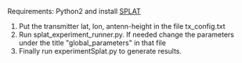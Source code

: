 Requirements: Python2 and install [SPLAT](https://www.qsl.net/kd2bd/splat.html)

1. Put the transmitter lat, lon, antenn-height in the file tx_config.txt
2. Run splat_experiment_runner.py. If needed change the parameters under the title "global_parameters" in that file
3. Finally run experimentSplat.py to generate results. 